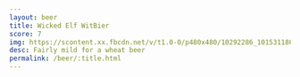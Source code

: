 ```yaml
---
layout: beer
title: Wicked Elf WitBier
score: 7
img: https://scontent.xx.fbcdn.net/v/t1.0-0/p480x480/10292286_10153118667738745_8355190794765320413_n.jpg?oh=3d4a581dae455af708281a2e79f06b05&oe=591A748C
desc: Fairly mild for a wheat beer
permalink: /beer/:title.html
---
```

